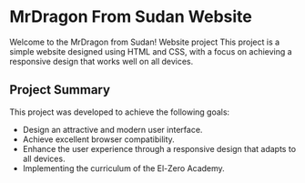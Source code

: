 
# MrDragon From Sudan Website

Welcome to the MrDragon from Sudan! Website project This project is a simple website designed using HTML and CSS, with a focus on achieving a responsive design that works well on all devices.

## Project Summary

This project was developed to achieve the following goals:
- Design an attractive and modern user interface.
- Achieve excellent browser compatibility.
- Enhance the user experience through a responsive design that adapts to all devices.
- Implementing the curriculum of the El-Zero Academy.

